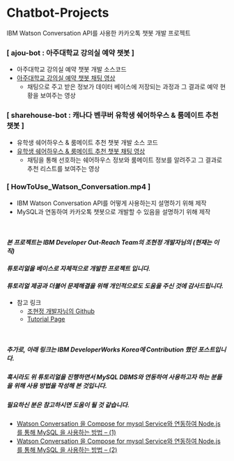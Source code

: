 # Chatbot-Projects
IBM Watson Conversation API를 사용한 카카오톡 챗봇 개발 프로젝트
### [ ajou-bot : 아주대학교 강의실 예약 챗봇 ]
- 아주대학교 강의실 예약 챗봇 개발 소스코드
- [아주대학교 강의실 예약 챗봇 채팅 영상](https://drive.google.com/open?id=1wCNadDaWz6ftuJtKfp-BDizHNSR5Ffjt)
	- 채팅으로 주고 받은 정보가 데이터 베이스에 저장되는 과정과 그 결과로 예약 현황을 보여주는 영상 
### [ sharehouse-bot : 캐나다 벤쿠버 유학생 쉐어하우스 & 룸메이트 추천 챗봇 ]
- 유학생 쉐어하우스 & 룸메이트 추천 챗봇 개발 소스 코드
- [유학생 쉐어하우스 & 룸메이트 추천 챗봇 채팅 영상](https://drive.google.com/open?id=1wCNadDaWz6ftuJtKfp-BDizHNSR5Ffjt)
	- 채팅을 통해 선호하는 쉐어하우스 정보와 룸메이트 정보를 알려주고 그 결과로 추천 리스트를 보여주는 영상
### [ HowToUse_Watson_Conversation.mp4 ]
- IBM Watson Conversation API를 어떻게 사용하는지 설명하기 위해 제작
- MySQL과 연동하여 카카오톡 챗봇으로 개발할 수 있음을 설명하기 위해 제작

</br>

#### *본 프로젝트는 IBM Developer Out-Reach Team의 조현정 개발자님의 (현재는 이직)*
#### *튜토리얼을 베이스로 자체적으로 개발한 프로젝트 입니다.*
#### *튜토리얼 제공과 더불어 문제해결을 위해 개인적으로도 도움을 주신 것에 감사드립니다.*
- 참고 링크
	- [조현정 개발자님의 Github](https://github.com/hjjo)
	- [Tutorial Page](https://developer.ibm.com/kr/watson/2017/12/05/watson-conversation-korean-tutorial/)
</br>

##### 추가로, 아래 링크는 IBM DeveloperWorks Korea에 Contribution 했던 포스트입니다.
##### 혹시라도 위 튜토리얼을 진행하면서 MySQL DBMS와 연동하여 사용하고자 하는 분들을 위해 사용 방법을 작성해 본 것입니다.
##### 필요하신 분은 참고하시면 도움이 될 것 같습니다.

- [Watson Conversation 을 Compose for mysql Service와 연동하여 Node.js 를 통해 MySQL 을 사용하는 방법 – (1)](https://developer.ibm.com/kr/watson/2018/01/08/watson-conversation-%EC%9D%84-compose-mysql-service%EC%99%80-%EC%97%B0%EB%8F%99%ED%95%98%EC%97%AC-node-js-%EB%A5%BC-%ED%86%B5%ED%95%B4-mysql-%EC%9D%84-%EC%82%AC%EC%9A%A9%ED%95%98%EB%8A%94/)
- [Watson Conversation 을 Compose for mysql Service와 연동하여 Node.js 를 통해 MySQL 을 사용하는 방법 – (2)](https://developer.ibm.com/kr/watson/2018/01/08/watson-conversation-%EC%9D%84-compose-mysql-service%EC%99%80-%EC%97%B0%EB%8F%99%ED%95%98%EC%97%AC-node-js-%EB%A5%BC-%ED%86%B5%ED%95%B4-mysql-%EC%9D%84-%EC%82%AC%EC%9A%A9%ED%95%98%EB%8A%94-2/)